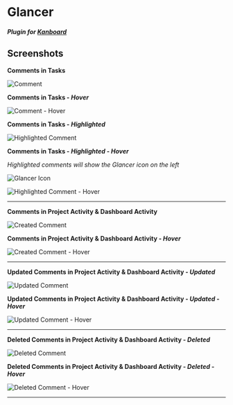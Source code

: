 # Glancer

#### _Plugin for [Kanboard](https://github.com/fguillot/kanboard "Kanboard - Kanban Project Management Software")_

Screenshots
-------------

**Comments in Tasks**  

![Comment](../master/Screenshots/screenshot-comment.png "Comment")

**Comments in Tasks - _Hover_**  

![Comment - Hover](../master/Screenshots/screenshot-comment-hover.png "Comment - Hover")

**Comments in Tasks - _Highlighted_**  

![Highlighted Comment](../master/Screenshots/screenshot-comment-highlighted.png "Highlighted Comment")

**Comments in Tasks - _Highlighted_ - _Hover_**  

_Highlighted comments will show the Glancer icon on the left_  

![Glancer Icon](../master/Screenshots/glancer-icon-full-width.png)

![Highlighted Comment - Hover](../master/Screenshots/screenshot-comment-highlighted-hover.png "Highlighted Comment - Hover")

------

**Comments in Project Activity & Dashboard Activity**  

![Created Comment](../master/Screenshots/screenshot-comment-activity-created.png "Created Comment")

**Comments in Project Activity & Dashboard Activity - _Hover_**  

![Created Comment - Hover](../master/Screenshots/screenshot-comment-activity-created-hover.png "Created Comment - Hover")

------

**Updated Comments in Project Activity & Dashboard Activity - _Updated_**  

![Updated Comment](../master/Screenshots/screenshot-comment-activity-updated.png "Updated Comment")

**Updated Comments in Project Activity & Dashboard Activity - _Updated_ - _Hover_**  

![Updated Comment - Hover](../master/Screenshots/screenshot-comment-activity-updated-hover.png "Updated Comment - Hover")

------

**Deleted Comments in Project Activity & Dashboard Activity - _Deleted_**  

![Deleted Comment](../master/Screenshots/screenshot-comment-activity-deleted.png "Deleted Comment")

**Deleted Comments in Project Activity & Dashboard Activity - _Deleted_ - _Hover_**  

![Deleted Comment - Hover](../master/Screenshots/screenshot-comment-activity-deleted-hover.png "Deleted Comment - Hover")

------
